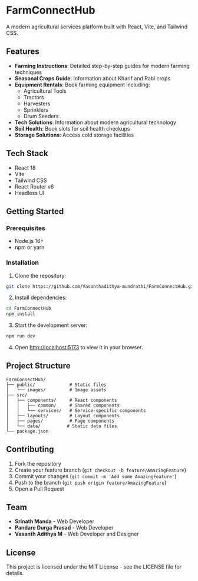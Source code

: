 # FarmConnectHub

A modern agricultural services platform built with React, Vite, and Tailwind CSS.

## Features

- **Farming Instructions**: Detailed step-by-step guides for modern farming techniques
- **Seasonal Crops Guide**: Information about Kharif and Rabi crops
- **Equipment Rentals**: Book farming equipment including:
  - Agricultural Tools
  - Tractors
  - Harvesters
  - Sprinklers
  - Drum Seeders
- **Tech Solutions**: Information about modern agricultural technology
- **Soil Health**: Book slots for soil health checkups
- **Storage Solutions**: Access cold storage facilities

## Tech Stack

- React 18
- Vite
- Tailwind CSS
- React Router v6
- Headless UI

## Getting Started

### Prerequisites

- Node.js 16+
- npm or yarn

### Installation

1. Clone the repository:
```bash
git clone https://github.com/Vasanthadithya-mundrathi/FarmConnectHub.git
```

2. Install dependencies:
```bash
cd FarmConnectHub
npm install
```

3. Start the development server:
```bash
npm run dev
```

4. Open [http://localhost:5173](http://localhost:5173) to view it in your browser.

## Project Structure

```
FarmConnectHub/
├── public/             # Static files
│   └── images/         # Image assets
├── src/
│   ├── components/     # React components
│   │   ├── common/     # Shared components
│   │   └── services/   # Service-specific components
│   ├── layouts/        # Layout components
│   ├── pages/          # Page components
│   └── data/          # Static data files
└── package.json
```

## Contributing

1. Fork the repository
2. Create your feature branch (`git checkout -b feature/AmazingFeature`)
3. Commit your changes (`git commit -m 'Add some AmazingFeature'`)
4. Push to the branch (`git push origin feature/AmazingFeature`)
5. Open a Pull Request

## Team

- **Srinath Manda** - Web Developer
- **Pandare Durga Prasad** - Web Developer
- **Vasanth Adithya M** - Web Developer and Designer

## License

This project is licensed under the MIT License - see the LICENSE file for details.
